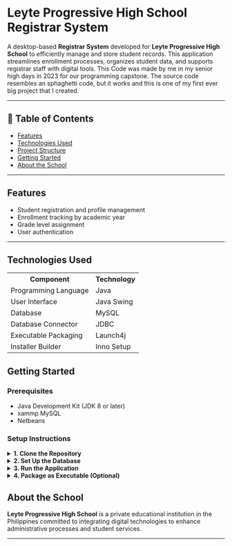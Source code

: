 <h1> Leyte Progressive High School Registrar System </h1>

<p>
  A desktop-based <strong>Registrar System</strong> developed for <strong>Leyte Progressive High School</strong> to efficiently manage and store student records.
  This application streamlines enrollment processes, organizes student data, and supports registrar staff with digital tools. This Code was made by me in my senior high days in 2023  for our programming capstone. The source code resembles an sphaghetti code, but it works and this is one of my first ever big project that I created.
</p>

<hr>

<h2> 📖 Table of Contents </h2>
<ul>
  <li><a href="#features">Features</a></li>
  <li><a href="#technologies-used">Technologies Used</a></li>
  <li><a href="#project-structure">Project Structure</a></li>
  <li><a href="#getting-started">Getting Started</a></li>
  <li><a href="#about-the-school">About the School</a></li>

</ul>

<hr>

<h2 id="features">Features</h2>
<ul>
  <li>Student registration and profile management</li>
  <li>Enrollment tracking by academic year</li>
  <li>Grade level assignment</li>
  <li>User authentication</li>
</ul>

<hr>

<h2 id="technologies-used">Technologies Used</h2>
<table>
  <tr>
    <th>Component</th>
    <th>Technology</th>
  </tr>
  <tr>
    <td>Programming Language</td>
    <td>Java</td>
  </tr>
  <tr>
    <td>User Interface</td>
    <td>Java Swing</td>
  </tr>
  <tr>
    <td>Database</td>
    <td>MySQL</td>
  </tr>
  <tr>
    <td>Database Connector</td>
    <td>JDBC</td>
  </tr>
  <tr>
    <td>Executable Packaging</td>
    <td>Launch4j</td>
  </tr>
  <tr>
    <td>Installer Builder</td>
    <td>Inno Setup</td>
  </tr>
</table>

<h2 id="getting-started">Getting Started</h2>

<h3>Prerequisites</h3>
<ul>
  <li>Java Development Kit (JDK 8 or later)</li>
  <li>xammp MySQL</li>
  <li>Netbeans</li>
</ul>

<h3>Setup Instructions</h3>

<details>
  <summary><strong>1. Clone the Repository</strong></summary>
  <pre><code>git clone https://github.com/yourusername/registrar-system.git
cd registrar-system</code></pre>
</details>

<details>
  <summary><strong>2. Set Up the Database</strong></summary>
  <ul>
    <li>Import the <code>registrar_db.sql</code> file located in the <code>/database</code> folder into your MySQL or SQLite server.</li>
    <li>Update your database connection settings inside the Java code.</li>
  </ul>
</details>

<details>
  <summary><strong>3. Run the Application</strong></summary>
  <ul>
    <li>Open the project in your IDE.</li>
    <li>Run <code>Main.java</code>.</li>
  </ul>
</details>

<details>
  <summary><strong>4. Package as Executable (Optional)</strong></summary>
  <ul>
    <li>Use Launch4j to convert the JAR file to an EXE.</li>
    <li>Use Inno Setup to create an installer for distribution.</li>
  </ul>
</details>


<h2 id="about-the-school">About the School</h2>
<p>
  <strong>Leyte Progressive High School</strong> is a private educational institution in the Philippines committed to integrating digital technologies to enhance administrative processes and student services.
</p>

<hr>
